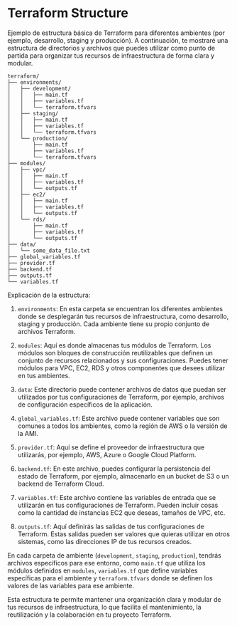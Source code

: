 # Terraform Structure

Ejemplo de estructura básica de Terraform para diferentes ambientes (por ejemplo, desarrollo, staging y producción). A continuación, te mostraré una estructura de directorios y archivos que puedes utilizar como punto de partida para organizar tus recursos de infraestructura de forma clara y modular.

```
terraform/
├── environments/
│   ├── development/
│   │   ├── main.tf
│   │   ├── variables.tf
│   │   └── terraform.tfvars
│   ├── staging/
│   │   ├── main.tf
│   │   ├── variables.tf
│   │   └── terraform.tfvars
│   └── production/
│       ├── main.tf
│       ├── variables.tf
│       └── terraform.tfvars
├── modules/
│   ├── vpc/
│   │   ├── main.tf
│   │   ├── variables.tf
│   │   └── outputs.tf
│   ├── ec2/
│   │   ├── main.tf
│   │   ├── variables.tf
│   │   └── outputs.tf
│   └── rds/
│       ├── main.tf
│       ├── variables.tf
│       └── outputs.tf
├── data/
│   └── some_data_file.txt
├── global_variables.tf
├── provider.tf
├── backend.tf
├── outputs.tf
└── variables.tf
```

Explicación de la estructura:

1. `environments`: En esta carpeta se encuentran los diferentes ambientes donde se desplegarán tus recursos de infraestructura, como desarrollo, staging y producción. Cada ambiente tiene su propio conjunto de archivos Terraform.

2. `modules`: Aquí es donde almacenas tus módulos de Terraform. Los módulos son bloques de construcción reutilizables que definen un conjunto de recursos relacionados y sus configuraciones. Puedes tener módulos para VPC, EC2, RDS y otros componentes que desees utilizar en tus ambientes.

3. `data`: Este directorio puede contener archivos de datos que puedan ser utilizados por tus configuraciones de Terraform, por ejemplo, archivos de configuración específicos de la aplicación.

4. `global_variables.tf`: Este archivo puede contener variables que son comunes a todos los ambientes, como la región de AWS o la versión de la AMI.

5. `provider.tf`: Aquí se define el proveedor de infraestructura que utilizarás, por ejemplo, AWS, Azure o Google Cloud Platform.

6. `backend.tf`: En este archivo, puedes configurar la persistencia del estado de Terraform, por ejemplo, almacenarlo en un bucket de S3 o un backend de Terraform Cloud.

7. `variables.tf`: Este archivo contiene las variables de entrada que se utilizarán en tus configuraciones de Terraform. Pueden incluir cosas como la cantidad de instancias EC2 que deseas, tamaños de VPC, etc.

8. `outputs.tf`: Aquí definirás las salidas de tus configuraciones de Terraform. Estas salidas pueden ser valores que quieras utilizar en otros sistemas, como las direcciones IP de tus recursos creados.

En cada carpeta de ambiente (`development`, `staging`, `production`), tendrás archivos específicos para ese entorno, como `main.tf` que utiliza los módulos definidos en `modules`, `variables.tf` que define variables específicas para el ambiente y `terraform.tfvars` donde se definen los valores de las variables para ese ambiente.

Esta estructura te permite mantener una organización clara y modular de tus recursos de infraestructura, lo que facilita el mantenimiento, la reutilización y la colaboración en tu proyecto Terraform.
